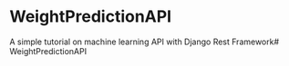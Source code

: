 # WeightPredictionAPI
A simple tutorial on machine learning API with Django Rest Framework# WeightPredictionAPI
